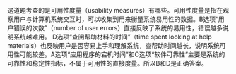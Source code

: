 这道题考查的是可用性度量（usability measures）有哪些。可用性度量是指在观察用户与计算机系统交互时，可以收集到用来衡量系统易用性的数据。B选项“用户错误的次数”（number of user errors）直接反映了系统的易用性，错误越多说明系统越难用。  D选项“查阅帮助材料的时间”（time spent looking at help materials）也反映用户是否容易上手和理解系统，查帮助时间越长，说明系统可用性可能较差。A选项“应用程序的宕机时间”和C选项“软件可靠性”主要是系统的可靠性和稳定性指标，不属于可用性的直接度量。所以B和D是正确答案。